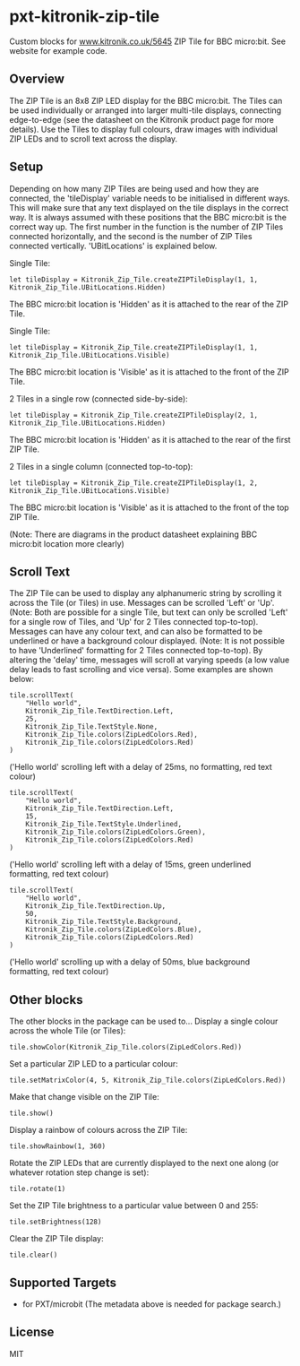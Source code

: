 # pxt-kitronik-zip-tile

Custom blocks for www.kitronik.co.uk/5645 ZIP Tile for BBC micro:bit. 
See website for example code.

## Overview
The ZIP Tile is an 8x8 ZIP LED display for the BBC micro:bit.
The Tiles can be used individually or arranged into larger multi-tile displays, connecting edge-to-edge (see the datasheet on the Kitronik product page for more details).
Use the Tiles to display full colours, draw images with individual ZIP LEDs and to scroll text across the display. 

## Setup
Depending on how many ZIP Tiles are being used and how they are connected, the 'tileDisplay' variable needs to be initialised in different ways. This will make sure that any text displayed on the tile displays in the correct way. It is always assumed with these positions that the BBC micro:bit is the correct way up.
The first number in the function is the number of ZIP Tiles connected horizontally, and the second is the number of ZIP Tiles connected vertically. 'UBitLocations' is explained below.

Single Tile:
```blocks
let tileDisplay = Kitronik_Zip_Tile.createZIPTileDisplay(1, 1, Kitronik_Zip_Tile.UBitLocations.Hidden)
```
The BBC micro:bit location is 'Hidden' as it is attached to the rear of the ZIP Tile.

Single Tile:
```blocks
let tileDisplay = Kitronik_Zip_Tile.createZIPTileDisplay(1, 1, Kitronik_Zip_Tile.UBitLocations.Visible)
```
The BBC micro:bit location is 'Visible' as it is attached to the front of the ZIP Tile.

2 Tiles in a single row (connected side-by-side):
```blocks
let tileDisplay = Kitronik_Zip_Tile.createZIPTileDisplay(2, 1, Kitronik_Zip_Tile.UBitLocations.Hidden)
```
The BBC micro:bit location is 'Hidden' as it is attached to the rear of the first ZIP Tile.

2 Tiles in a single column (connected top-to-top):
```blocks
let tileDisplay = Kitronik_Zip_Tile.createZIPTileDisplay(1, 2, Kitronik_Zip_Tile.UBitLocations.Visible)
```
The BBC micro:bit location is 'Visible' as it is attached to the front of the top ZIP Tile.

(Note: There are diagrams in the product datasheet explaining BBC micro:bit location more clearly)

## Scroll Text
The ZIP Tile can be used to display any alphanumeric string by scrolling it across the Tile (or Tiles) in use.
Messages can be scrolled 'Left' or 'Up'. (Note: Both are possible for a single Tile, but text can only be scrolled 'Left' for a single row of Tiles, and 'Up' for 2 Tiles connected top-to-top).
Messages can have any colour text, and can also be formatted to be underlined or have a background colour displayed. (Note: It is not possible to have 'Underlined' formatting for 2 Tiles connected top-to-top).
By altering the 'delay' time, messages will scroll at varying speeds (a low value delay leads to fast scrolling and vice versa).
Some examples are shown below:
```blocks
tile.scrollText(
    "Hello world",
    Kitronik_Zip_Tile.TextDirection.Left,
    25,
    Kitronik_Zip_Tile.TextStyle.None,
    Kitronik_Zip_Tile.colors(ZipLedColors.Red),
    Kitronik_Zip_Tile.colors(ZipLedColors.Red)
)
```
('Hello world' scrolling left with a delay of 25ms, no formatting, red text colour)

```blocks
tile.scrollText(
    "Hello world",
    Kitronik_Zip_Tile.TextDirection.Left,
    15,
    Kitronik_Zip_Tile.TextStyle.Underlined,
    Kitronik_Zip_Tile.colors(ZipLedColors.Green),
    Kitronik_Zip_Tile.colors(ZipLedColors.Red)
)
```
('Hello world' scrolling left with a delay of 15ms, green underlined formatting, red text colour)

```blocks
tile.scrollText(
    "Hello world",
    Kitronik_Zip_Tile.TextDirection.Up,
    50,
    Kitronik_Zip_Tile.TextStyle.Background,
    Kitronik_Zip_Tile.colors(ZipLedColors.Blue),
    Kitronik_Zip_Tile.colors(ZipLedColors.Red)
)
```
('Hello world' scrolling up with a delay of 50ms, blue background formatting, red text colour)

## Other blocks

The other blocks in the package can be used to...
Display a single colour across the whole Tile (or Tiles):
```blocks
tile.showColor(Kitronik_Zip_Tile.colors(ZipLedColors.Red))
```
Set a particular ZIP LED to a particular colour:
```blocks
tile.setMatrixColor(4, 5, Kitronik_Zip_Tile.colors(ZipLedColors.Red))
```
Make that change visible on the ZIP Tile:
```blocks
tile.show()
```
Display a rainbow of colours across the ZIP Tile:
```blocks
tile.showRainbow(1, 360)
```
Rotate the ZIP LEDs that are currently displayed to the next one along (or whatever rotation step change is set):
```blocks
tile.rotate(1)
```
Set the ZIP Tile brightness to a particular value between 0 and 255:
```blocks
tile.setBrightness(128)
```
Clear the ZIP Tile display:
```blocks
tile.clear()
```

## Supported Targets

* for PXT/microbit
(The metadata above is needed for package search.)

## License

MIT
